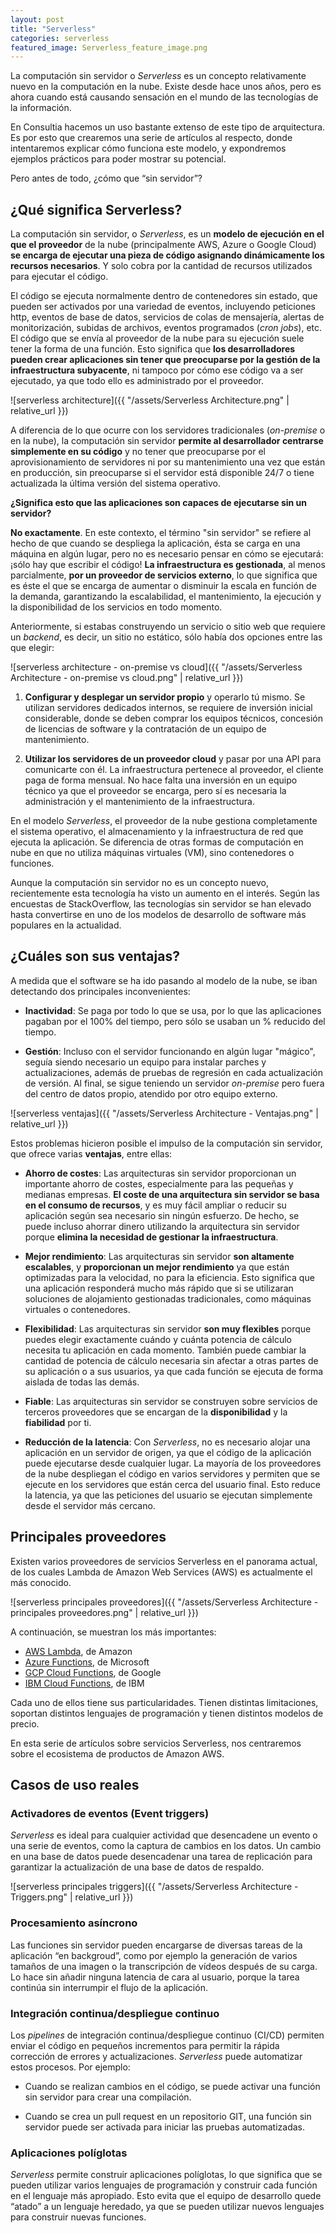 ```yaml
---
layout: post
title: "Serverless"
categories: serverless
featured_image: Serverless_feature_image.png
---
```


La computación sin servidor o _Serverless_ es un concepto relativamente nuevo en la computación en la nube. Existe desde hace unos años, pero es ahora cuando está causando sensación en el mundo de las tecnologías de la información.

En Consultia hacemos un uso bastante extenso de este tipo de arquitectura. Es por esto que crearemos una serie de artículos al respecto, donde intentaremos explicar cómo funciona este modelo, y expondremos ejemplos prácticos para poder mostrar su potencial.

Pero antes de todo, ¿cómo que “sin servidor”?

## ¿Qué significa Serverless?

La computación sin servidor, o _Serverless_, es un **modelo de ejecución en el que el proveedor** de la nube (principalmente AWS, Azure o Google Cloud) **se encarga de ejecutar una pieza de código asignando dinámicamente los recursos necesarios**. Y solo cobra por la cantidad de recursos utilizados para ejecutar el código. 

El código se ejecuta normalmente dentro de contenedores sin estado, que pueden ser activados por una variedad de eventos, incluyendo peticiones http, eventos de base de datos, servicios de colas de mensajería, alertas de monitorización, subidas de archivos, eventos programados (_cron jobs_), etc. El código que se envía al proveedor de la nube para su ejecución suele tener la forma de una función. Esto significa que **los desarrolladores pueden crear aplicaciones sin tener que preocuparse por la gestión de la infraestructura subyacente**, ni tampoco por cómo ese código va a ser ejecutado, ya que todo ello es administrado por el proveedor.

![serverless architecture]({{ "/assets/Serverless Architecture.png" | relative_url }})

A diferencia de lo que ocurre con los servidores tradicionales (_on-premise_ o en la nube), la computación sin servidor **permite al desarrollador centrarse simplemente en su código** y no tener que preocuparse por el aprovisionamiento de servidores ni por su mantenimiento una vez que están en producción, sin preocuparse si el servidor está disponible 24/7 o tiene actualizada la última versión del sistema operativo.

**¿Significa esto que las aplicaciones son capaces de ejecutarse sin un servidor?**

**No exactamente**. En este contexto, el término "sin servidor" se refiere al hecho de que cuando se despliega la aplicación, ésta se carga en una máquina en algún lugar, pero no es necesario pensar en cómo se ejecutará: ¡sólo hay que escribir el código! **La infraestructura es gestionada**, al menos parcialmente, **por un proveedor de servicios externo**, lo que significa que es éste el que se encarga de aumentar o disminuir la escala en función de la demanda, garantizando la escalabilidad, el mantenimiento, la ejecución y la disponibilidad de los servicios en todo momento.

Anteriormente, si estabas construyendo un servicio o sitio web que requiere un _backend_, es decir, un sitio no estático, sólo había dos opciones entre las que elegir:

![serverless architecture - on-premise vs cloud]({{ "/assets/Serverless Architecture - on-premise vs cloud.png" | relative_url }})

1.	**Configurar y desplegar un servidor propio** y operarlo tú mismo. Se utilizan servidores dedicados internos, se requiere de inversión inicial considerable, donde se deben comprar los equipos técnicos, concesión de licencias de software y la contratación de un equipo de mantenimiento. 

2.	**Utilizar los servidores de un proveedor cloud** y pasar por una API para comunicarte con él. La infraestructura pertenece al proveedor, el cliente paga de forma mensual. No hace falta una inversión en un equipo técnico ya que el proveedor se encarga, pero sí es necesaria la administración y el mantenimiento de la infraestructura.

En el modelo _Serverless_, el proveedor de la nube gestiona completamente el sistema operativo, el almacenamiento y la infraestructura de red que ejecuta la aplicación. Se diferencia de otras formas de computación en nube en que no utiliza máquinas virtuales (VM), sino contenedores o funciones. 

Aunque la computación sin servidor no es un concepto nuevo, recientemente esta tecnología ha visto un aumento en el interés. Según las encuestas de StackOverflow, las tecnologías sin servidor se han elevado hasta convertirse en uno de los modelos de desarrollo de software más populares en la actualidad.

## ¿Cuáles son sus ventajas?

A medida que el software se ha ido pasando al modelo de la nube, se iban detectando dos principales inconvenientes:

* **Inactividad**: Se paga por todo lo que se usa, por lo que las aplicaciones pagaban por el 100% del tiempo, pero sólo se usaban un % reducido del tiempo.

* **Gestión**: Incluso con el servidor funcionando en algún lugar "mágico", seguía siendo necesario un equipo para instalar parches y actualizaciones, además de pruebas de regresión en cada actualización de versión. Al final, se sigue teniendo un servidor _on-premise_ pero fuera del centro de datos propio, atendido por otro equipo externo.

![serverless ventajas]({{ "/assets/Serverless Architecture - Ventajas.png" | relative_url }})

Estos problemas hicieron posible el impulso de la computación sin servidor, que ofrece varias **ventajas**, entre ellas:

* **Ahorro de costes**: Las arquitecturas sin servidor proporcionan un importante ahorro de costes, especialmente para las pequeñas y medianas empresas. **El coste de una arquitectura sin servidor se basa en el consumo de recursos**, y es muy fácil ampliar o reducir su aplicación según sea necesario sin ningún esfuerzo. De hecho, se puede incluso ahorrar dinero utilizando la arquitectura sin servidor porque **elimina la necesidad de gestionar la infraestructura**.

* **Mejor rendimiento**: Las arquitecturas sin servidor **son altamente escalables**, y **proporcionan un mejor rendimiento** ya que están optimizadas para la velocidad, no para la eficiencia. Esto significa que una aplicación responderá mucho más rápido que si se utilizaran soluciones de alojamiento gestionadas tradicionales, como máquinas virtuales o contenedores.

* **Flexibilidad**: Las arquitecturas sin servidor **son muy flexibles** porque puedes elegir exactamente cuándo y cuánta potencia de cálculo necesita tu aplicación en cada momento. También puede cambiar la cantidad de potencia de cálculo necesaria sin afectar a otras partes de su aplicación o a sus usuarios, ya que cada función se ejecuta de forma aislada de todas las demás.

* **Fiable**: Las arquitecturas sin servidor se construyen sobre servicios de terceros proveedores que se encargan de la **disponibilidad** y la **fiabilidad** por ti.

* **Reducción de la latencia**: Con _Serverless_, no es necesario alojar una aplicación en un servidor de origen, ya que el código de la aplicación puede ejecutarse desde cualquier lugar. La mayoría de los proveedores de la nube despliegan el código en varios servidores y permiten que se ejecute en los servidores que están cerca del usuario final. Esto reduce la latencia, ya que las peticiones del usuario se ejecutan simplemente desde el servidor más cercano.


## Principales proveedores

Existen varios proveedores de servicios Serverless en el panorama actual, de los cuales Lambda de Amazon Web Services (AWS) es actualmente el más conocido. 

![serverless principales proveedores]({{ "/assets/Serverless Architecture - principales proveedores.png" | relative_url }})

A continuación, se muestran los más importantes:
* [AWS Lambda](https://aws.amazon.com/es/lambda/), de Amazon
* [Azure Functions](https://learn.microsoft.com/es-es/azure/azure-functions/functions-overview), de Microsoft
* [GCP Cloud Functions](https://cloud.google.com/functions), de Google
* [IBM Cloud Functions](https://cloud.ibm.com/functions/), de IBM

Cada uno de ellos tiene sus particularidades. Tienen distintas limitaciones, soportan distintos lenguajes de programación y tienen distintos modelos de precio.

En esta serie de artículos sobre servicios Serverless, nos centraremos sobre el ecosistema de productos de Amazon AWS.

## Casos de uso reales

### Activadores de eventos (Event triggers)

_Serverless_ es ideal para cualquier actividad que desencadene un evento o una serie de eventos, como la captura de cambios en los datos. Un cambio en una base de datos puede desencadenar una tarea de replicación para garantizar la actualización de una base de datos de respaldo.

![serverless principales triggers]({{ "/assets/Serverless Architecture - Triggers.png" | relative_url }})

### Procesamiento asíncrono

Las funciones sin servidor pueden encargarse de diversas tareas de la aplicación “en backgroud”, como por ejemplo la generación de varios tamaños de una imagen o la transcripción de vídeos después de su carga. Lo hace sin añadir ninguna latencia de cara al usuario, porque la tarea continúa sin interrumpir el flujo de la aplicación.

### Integración continua/despliegue continuo

Los _pipelines_ de integración continua/despliegue continuo (CI/CD) permiten enviar el código en pequeños incrementos para permitir la rápida corrección de errores y actualizaciones. _Serverless_ puede automatizar estos procesos. Por ejemplo:
-	Cuando se realizan cambios en el código, se puede activar una función sin servidor para crear una compilación.

-	Cuando se crea un pull request en un repositorio GIT, una función sin servidor puede ser activada para iniciar las pruebas automatizadas.

### Aplicaciones políglotas

_Serverless_ permite construir aplicaciones políglotas, lo que significa que se pueden utilizar varios lenguajes de programación y construir cada función en el lenguaje más apropiado. Esto evita que el equipo de desarrollo quede “atado” a un lenguaje heredado, ya que se pueden utilizar nuevos lenguajes para construir nuevas funciones.

